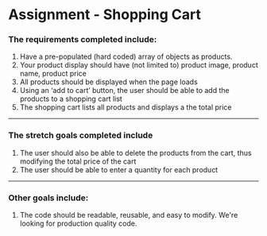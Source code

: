 <h1> Assignment - Shopping Cart </h1>

<h3> The requirements completed include: </h3>

1. Have a pre-populated (hard coded) array of objects as products.
2. Your product display should have (not limited to) product image, product name, product price
3. All products should be displayed when the page loads
4. Using an ‘add to cart’ button, the user should be able to add the products to a shopping cart list
5. The shopping cart lists all products and displays a the total price

<hr>

<h3> The stretch goals completed include </h3>

1. The user should also be able to delete the products from the cart, thus modifying the total price of the cart
2. The user should be able to enter a quantity for each product

<hr>

<h3> Other goals include: </h3>

1. The code should be readable, reusable, and easy to modify. We're looking for production quality code.
